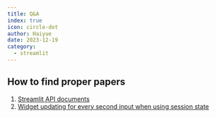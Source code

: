 ```yaml
---
title: Q&A
index: true
icon: circle-dot
author: Haiyue
date: 2023-12-19
category:
  - streamlit
---
```


## How to find proper papers

01. [Streamlit API documents](https://docs.streamlit.io/library/api-reference)
02. [Widget updating for every second input when using session state](https://docs.streamlit.io/knowledge-base/using-streamlit/widget-updating-session-state)


